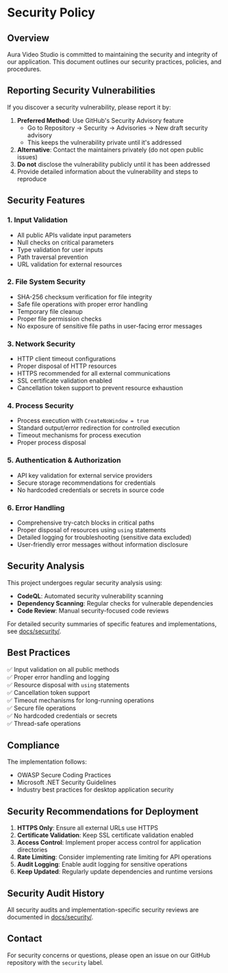 # Security Policy

## Overview

Aura Video Studio is committed to maintaining the security and integrity of our application. This document outlines our security practices, policies, and procedures.

## Reporting Security Vulnerabilities

If you discover a security vulnerability, please report it by:

1. **Preferred Method**: Use GitHub's Security Advisory feature
   - Go to Repository → Security → Advisories → New draft security advisory
   - This keeps the vulnerability private until it's addressed
2. **Alternative**: Contact the maintainers privately (do not open public issues)
3. **Do not** disclose the vulnerability publicly until it has been addressed
4. Provide detailed information about the vulnerability and steps to reproduce

## Security Features

### 1. Input Validation
- All public APIs validate input parameters
- Null checks on critical parameters
- Type validation for user inputs
- Path traversal prevention
- URL validation for external resources

### 2. File System Security
- SHA-256 checksum verification for file integrity
- Safe file operations with proper error handling
- Temporary file cleanup
- Proper file permission checks
- No exposure of sensitive file paths in user-facing error messages

### 3. Network Security
- HTTP client timeout configurations
- Proper disposal of HTTP resources
- HTTPS recommended for all external communications
- SSL certificate validation enabled
- Cancellation token support to prevent resource exhaustion

### 4. Process Security
- Process execution with `CreateNoWindow = true`
- Standard output/error redirection for controlled execution
- Timeout mechanisms for process execution
- Proper process disposal

### 5. Authentication & Authorization
- API key validation for external service providers
- Secure storage recommendations for credentials
- No hardcoded credentials or secrets in source code

### 6. Error Handling
- Comprehensive try-catch blocks in critical paths
- Proper disposal of resources using `using` statements
- Detailed logging for troubleshooting (sensitive data excluded)
- User-friendly error messages without information disclosure

## Security Analysis

This project undergoes regular security analysis using:
- **CodeQL**: Automated security vulnerability scanning
- **Dependency Scanning**: Regular checks for vulnerable dependencies
- **Code Review**: Manual security-focused code reviews

For detailed security summaries of specific features and implementations, see [docs/security/](docs/security/).

## Best Practices

✅ Input validation on all public methods  
✅ Proper error handling and logging  
✅ Resource disposal with `using` statements  
✅ Cancellation token support  
✅ Timeout mechanisms for long-running operations  
✅ Secure file operations  
✅ No hardcoded credentials or secrets  
✅ Thread-safe operations  

## Compliance

The implementation follows:
- OWASP Secure Coding Practices
- Microsoft .NET Security Guidelines
- Industry best practices for desktop application security

## Security Recommendations for Deployment

1. **HTTPS Only**: Ensure all external URLs use HTTPS
2. **Certificate Validation**: Keep SSL certificate validation enabled
3. **Access Control**: Implement proper access control for application directories
4. **Rate Limiting**: Consider implementing rate limiting for API operations
5. **Audit Logging**: Enable audit logging for sensitive operations
6. **Keep Updated**: Regularly update dependencies and runtime versions

## Security Audit History

All security audits and implementation-specific security reviews are documented in [docs/security/](docs/security/).

## Contact

For security concerns or questions, please open an issue on our GitHub repository with the `security` label.
